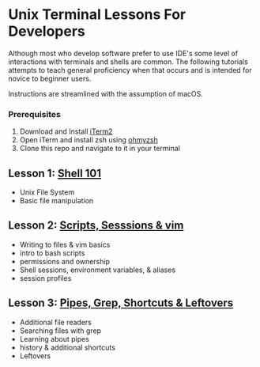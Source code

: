 # Unix Terminal Lessons For Developers
Although most who develop software prefer to use IDE's some level of interactions with terminals and shells are common.
The following tutorials attempts to teach general proficiency when that occurs and is intended for novice to beginner users.

Instructions are streamlined with the assumption of macOS.

### Prerequisites
1. Download and Install [iTerm2](https://iterm2.com/)
1. Open iTerm and install zsh using [ohmyzsh](https://ohmyz.sh/#install)
1. Clone this repo and navigate to it in your terminal

## Lesson 1: [Shell 101](./lesson1/README.md)
* Unix File System
* Basic file manipulation

## Lesson 2: [Scripts, Sesssions & vim](./lesson2/README.md)
* Writing to files & vim basics
* intro to bash scripts  
* permissions and ownership
* Shell sessions, environment variables, & aliases
* session profiles


## Lesson 3: [Pipes, Grep, Shortcuts & Leftovers](./lesson3/README.md)
* Additional file readers
* Searching files with grep
* Learning about pipes
* history & additional shortcuts
* Leftovers


